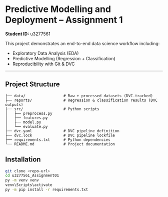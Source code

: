 # Predictive Modelling and Deployment – Assignment 1

**Student ID:** u3277561  

This project demonstrates an end-to-end data science workflow including:  
- Exploratory Data Analysis (EDA)  
- Predictive Modelling (Regression + Classification)  
- Reproducibility with Git & DVC  

---

##  Project Structure
```u3277561_Assignment01/
├── data/                 # Raw + processed datasets (DVC-tracked)
├── reports/              # Regression & classification results (DVC outputs)
├── src/                  # Python scripts
│   ├── preprocess.py
│   ├── features.py
│   ├── model.py
│   └── evaluate.py
├── dvc.yaml              # DVC pipeline definition
├── dvc.lock              # DVC pipeline lockfile
├── requirements.txt      # Python dependencies
└── README.md             # Project documentation

```
## Installation
```bash
git clone <repo-url>
cd u3277561_Assignment01
py -m venv venv
venv\Scripts\activate
py -m pip install -r requirements.txt


